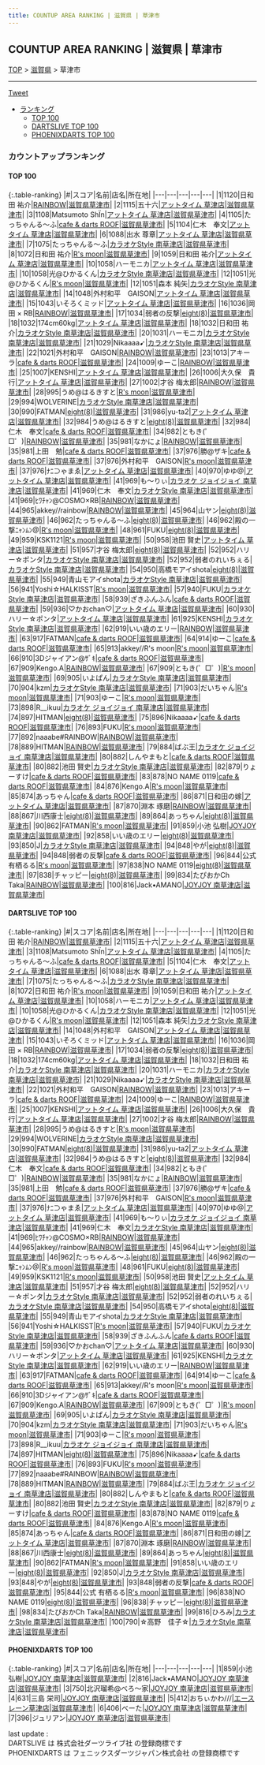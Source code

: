 ```yaml
---
title: COUNTUP AREA RANKING | 滋賀県 | 草津市
---
```

## COUNTUP AREA RANKING | 滋賀県 | 草津市

[TOP](/darts/rank/) > [滋賀県](/darts/rank/滋賀県/) > 草津市

___

<a href="https://twitter.com/share?ref_src=twsrc%5Etfw" data-text="COUNTUP AREA RANKING | 滋賀県草津市" class="twitter-share-button" data-hashtags="DARTSLIVE,PHOENIXDARTS,darts,ダーツ" data-show-count="false">Tweet</a>

* [ランキング](#カウントアップランキング)
    * [TOP 100](#top-100)
    * [DARTSLIVE TOP 100](#dartslive-top-100)
    * [PHOENIXDARTS TOP 100](#phoenixdarts-top-100)

### カウントアップランキング

#### TOP 100



{:.table-ranking}
|#|スコア|名前|店名|所在地|
|---|---|---|---|---|
|1|1120|<span class="rank-name-dl">日和田 祐介</span>|<a href="https://search.dartslive.com/jp/shop/7aa5e7380dc8f79c28032249b44395af">RAINBOW</a>|<a href="/darts/rank/滋賀県/草津市">滋賀県草津市</a>|
|2|1115|<span class="rank-name-dl">五十六</span>|<a href="https://search.dartslive.com/jp/shop/df31332d4e514c860d9b047a20a7ba1e">アットタイム 草津店</a>|<a href="/darts/rank/滋賀県/草津市">滋賀県草津市</a>|
|3|1108|<span class="rank-name-dl">Matsumoto ShÏn</span>|<a href="https://search.dartslive.com/jp/shop/df31332d4e514c860d9b047a20a7ba1e">アットタイム 草津店</a>|<a href="/darts/rank/滋賀県/草津市">滋賀県草津市</a>|
|4|1105|<span class="rank-name-dl">たっちゃんる〜ふ</span>|<a href="https://search.dartslive.com/jp/shop/4e2a28ac1d251fda28032249b44395af">cafe & darts ROOF</a>|<a href="/darts/rank/滋賀県/草津市">滋賀県草津市</a>|
|5|1104|<span class="rank-name-dl">仁木　奉文</span>|<a href="https://search.dartslive.com/jp/shop/df31332d4e514c860d9b047a20a7ba1e">アットタイム 草津店</a>|<a href="/darts/rank/滋賀県/草津市">滋賀県草津市</a>|
|6|1088|<span class="rank-name-dl">出水 尊章</span>|<a href="https://search.dartslive.com/jp/shop/df31332d4e514c860d9b047a20a7ba1e">アットタイム 草津店</a>|<a href="/darts/rank/滋賀県/草津市">滋賀県草津市</a>|
|7|1075|<span class="rank-name-dl">たっちゃんる〜ふ</span>|<a href="https://search.dartslive.com/jp/shop/624dcbc8fd71e71f0d9b047a20a7ba1e">カラオケStyle 南草津店</a>|<a href="/darts/rank/滋賀県/草津市">滋賀県草津市</a>|
|8|1072|<span class="rank-name-dl">日和田 祐介</span>|<a href="https://search.dartslive.com/jp/shop/9f635fe3b3b4015afec1ae84bb28bd87">R's moon</a>|<a href="/darts/rank/滋賀県/草津市">滋賀県草津市</a>|
|9|1059|<span class="rank-name-dl">日和田 祐介</span>|<a href="https://search.dartslive.com/jp/shop/df31332d4e514c860d9b047a20a7ba1e">アットタイム 草津店</a>|<a href="/darts/rank/滋賀県/草津市">滋賀県草津市</a>|
|10|1058|<span class="rank-name-dl">ハーモニカ</span>|<a href="https://search.dartslive.com/jp/shop/df31332d4e514c860d9b047a20a7ba1e">アットタイム 草津店</a>|<a href="/darts/rank/滋賀県/草津市">滋賀県草津市</a>|
|10|1058|<span class="rank-name-dl">光@ひかるくん</span>|<a href="https://search.dartslive.com/jp/shop/624dcbc8fd71e71f0d9b047a20a7ba1e">カラオケStyle 南草津店</a>|<a href="/darts/rank/滋賀県/草津市">滋賀県草津市</a>|
|12|1051|<span class="rank-name-dl">光@ひかるくん</span>|<a href="https://search.dartslive.com/jp/shop/9f635fe3b3b4015afec1ae84bb28bd87">R's moon</a>|<a href="/darts/rank/滋賀県/草津市">滋賀県草津市</a>|
|12|1051|<span class="rank-name-dl">森本 純矢</span>|<a href="https://search.dartslive.com/jp/shop/624dcbc8fd71e71f0d9b047a20a7ba1e">カラオケStyle 南草津店</a>|<a href="/darts/rank/滋賀県/草津市">滋賀県草津市</a>|
|14|1048|<span class="rank-name-dl">外村和平　GAISON</span>|<a href="https://search.dartslive.com/jp/shop/df31332d4e514c860d9b047a20a7ba1e">アットタイム 草津店</a>|<a href="/darts/rank/滋賀県/草津市">滋賀県草津市</a>|
|15|1043|<span class="rank-name-dl">いそろくミッド</span>|<a href="https://search.dartslive.com/jp/shop/df31332d4e514c860d9b047a20a7ba1e">アットタイム 草津店</a>|<a href="/darts/rank/滋賀県/草津市">滋賀県草津市</a>|
|16|1036|<span class="rank-name-dl">岡田 × RB</span>|<a href="https://search.dartslive.com/jp/shop/7aa5e7380dc8f79c28032249b44395af">RAINBOW</a>|<a href="/darts/rank/滋賀県/草津市">滋賀県草津市</a>|
|17|1034|<span class="rank-name-dl">弱者の反撃</span>|<a href="https://search.dartslive.com/jp/shop/162dff5e33891693f454cb89828a1cfe">eight(8)</a>|<a href="/darts/rank/滋賀県/草津市">滋賀県草津市</a>|
|18|1032|<span class="rank-name-dl">174cm60kg</span>|<a href="https://search.dartslive.com/jp/shop/df31332d4e514c860d9b047a20a7ba1e">アットタイム 草津店</a>|<a href="/darts/rank/滋賀県/草津市">滋賀県草津市</a>|
|18|1032|<span class="rank-name-dl">日和田 祐介</span>|<a href="https://search.dartslive.com/jp/shop/624dcbc8fd71e71f0d9b047a20a7ba1e">カラオケStyle 南草津店</a>|<a href="/darts/rank/滋賀県/草津市">滋賀県草津市</a>|
|20|1031|<span class="rank-name-dl">ハーモニカ</span>|<a href="https://search.dartslive.com/jp/shop/624dcbc8fd71e71f0d9b047a20a7ba1e">カラオケStyle 南草津店</a>|<a href="/darts/rank/滋賀県/草津市">滋賀県草津市</a>|
|21|1029|<span class="rank-name-dl">Nikaaaa➹</span>|<a href="https://search.dartslive.com/jp/shop/624dcbc8fd71e71f0d9b047a20a7ba1e">カラオケStyle 南草津店</a>|<a href="/darts/rank/滋賀県/草津市">滋賀県草津市</a>|
|22|1021|<span class="rank-name-dl">外村和平　GAISON</span>|<a href="https://search.dartslive.com/jp/shop/7aa5e7380dc8f79c28032249b44395af">RAINBOW</a>|<a href="/darts/rank/滋賀県/草津市">滋賀県草津市</a>|
|23|1013|<span class="rank-name-dl">アキーラ</span>|<a href="https://search.dartslive.com/jp/shop/4e2a28ac1d251fda28032249b44395af">cafe & darts ROOF</a>|<a href="/darts/rank/滋賀県/草津市">滋賀県草津市</a>|
|24|1009|<span class="rank-name-dl">ゆーこ</span>|<a href="https://search.dartslive.com/jp/shop/7aa5e7380dc8f79c28032249b44395af">RAINBOW</a>|<a href="/darts/rank/滋賀県/草津市">滋賀県草津市</a>|
|25|1007|<span class="rank-name-dl">KENSHI</span>|<a href="https://search.dartslive.com/jp/shop/df31332d4e514c860d9b047a20a7ba1e">アットタイム 草津店</a>|<a href="/darts/rank/滋賀県/草津市">滋賀県草津市</a>|
|26|1006|<span class="rank-name-dl">大久保　貴行</span>|<a href="https://search.dartslive.com/jp/shop/df31332d4e514c860d9b047a20a7ba1e">アットタイム 草津店</a>|<a href="/darts/rank/滋賀県/草津市">滋賀県草津市</a>|
|27|1002|<span class="rank-name-dl">才谷 梅太郎</span>|<a href="https://search.dartslive.com/jp/shop/7aa5e7380dc8f79c28032249b44395af">RAINBOW</a>|<a href="/darts/rank/滋賀県/草津市">滋賀県草津市</a>|
|28|995|<span class="rank-name-dl">うめ@はるきすと</span>|<a href="https://search.dartslive.com/jp/shop/9f635fe3b3b4015afec1ae84bb28bd87">R's moon</a>|<a href="/darts/rank/滋賀県/草津市">滋賀県草津市</a>|
|29|994|<span class="rank-name-dl">WOLVERINE</span>|<a href="https://search.dartslive.com/jp/shop/624dcbc8fd71e71f0d9b047a20a7ba1e">カラオケStyle 南草津店</a>|<a href="/darts/rank/滋賀県/草津市">滋賀県草津市</a>|
|30|990|<span class="rank-name-dl">FATMAN</span>|<a href="https://search.dartslive.com/jp/shop/162dff5e33891693f454cb89828a1cfe">eight(8)</a>|<a href="/darts/rank/滋賀県/草津市">滋賀県草津市</a>|
|31|986|<span class="rank-name-dl">yu-ta2</span>|<a href="https://search.dartslive.com/jp/shop/df31332d4e514c860d9b047a20a7ba1e">アットタイム 草津店</a>|<a href="/darts/rank/滋賀県/草津市">滋賀県草津市</a>|
|32|984|<span class="rank-name-dl">うめ@はるきすと</span>|<a href="https://search.dartslive.com/jp/shop/162dff5e33891693f454cb89828a1cfe">eight(8)</a>|<a href="/darts/rank/滋賀県/草津市">滋賀県草津市</a>|
|32|984|<span class="rank-name-dl">仁木　奉文</span>|<a href="https://search.dartslive.com/jp/shop/4e2a28ac1d251fda28032249b44395af">cafe & darts ROOF</a>|<a href="/darts/rank/滋賀県/草津市">滋賀県草津市</a>|
|34|982|<span class="rank-name-dl">ともき(゜□゜)</span>|<a href="https://search.dartslive.com/jp/shop/7aa5e7380dc8f79c28032249b44395af">RAINBOW</a>|<a href="/darts/rank/滋賀県/草津市">滋賀県草津市</a>|
|35|981|<span class="rank-name-dl">なかにょ</span>|<a href="https://search.dartslive.com/jp/shop/7aa5e7380dc8f79c28032249b44395af">RAINBOW</a>|<a href="/darts/rank/滋賀県/草津市">滋賀県草津市</a>|
|35|981|<span class="rank-name-dl">上田　勉</span>|<a href="https://search.dartslive.com/jp/shop/4e2a28ac1d251fda28032249b44395af">cafe & darts ROOF</a>|<a href="/darts/rank/滋賀県/草津市">滋賀県草津市</a>|
|37|976|<span class="rank-name-dl">勝@ザキ</span>|<a href="https://search.dartslive.com/jp/shop/4e2a28ac1d251fda28032249b44395af">cafe & darts ROOF</a>|<a href="/darts/rank/滋賀県/草津市">滋賀県草津市</a>|
|37|976|<span class="rank-name-dl">外村和平　GAISON</span>|<a href="https://search.dartslive.com/jp/shop/9f635fe3b3b4015afec1ae84bb28bd87">R's moon</a>|<a href="/darts/rank/滋賀県/草津市">滋賀県草津市</a>|
|37|976|<span class="rank-name-dl">ﾅﾆ⊃ゃまゑ</span>|<a href="https://search.dartslive.com/jp/shop/df31332d4e514c860d9b047a20a7ba1e">アットタイム 草津店</a>|<a href="/darts/rank/滋賀県/草津市">滋賀県草津市</a>|
|40|970|<span class="rank-name-dl">ゆゆ@</span>|<a href="https://search.dartslive.com/jp/shop/df31332d4e514c860d9b047a20a7ba1e">アットタイム 草津店</a>|<a href="/darts/rank/滋賀県/草津市">滋賀県草津市</a>|
|41|969|<span class="rank-name-dl">も〜りぃ</span>|<a href="https://search.dartslive.com/jp/shop/1e0f648f3f82724fb21333aee1bd51e4">カラオケ ジョイジョイ 南草津店</a>|<a href="/darts/rank/滋賀県/草津市">滋賀県草津市</a>|
|41|969|<span class="rank-name-dl">仁木　奉文</span>|<a href="https://search.dartslive.com/jp/shop/624dcbc8fd71e71f0d9b047a20a7ba1e">カラオケStyle 南草津店</a>|<a href="/darts/rank/滋賀県/草津市">滋賀県草津市</a>|
|41|969|<span class="rank-name-dl">ﾋﾜﾁｬﾝ@COSMO×RB</span>|<a href="https://search.dartslive.com/jp/shop/7aa5e7380dc8f79c28032249b44395af">RAINBOW</a>|<a href="/darts/rank/滋賀県/草津市">滋賀県草津市</a>|
|44|965|<span class="rank-name-dl">akkey//rainbow</span>|<a href="https://search.dartslive.com/jp/shop/7aa5e7380dc8f79c28032249b44395af">RAINBOW</a>|<a href="/darts/rank/滋賀県/草津市">滋賀県草津市</a>|
|45|964|<span class="rank-name-dl">山ヤン</span>|<a href="https://search.dartslive.com/jp/shop/162dff5e33891693f454cb89828a1cfe">eight(8)</a>|<a href="/darts/rank/滋賀県/草津市">滋賀県草津市</a>|
|46|962|<span class="rank-name-dl">たっちゃんる〜ふ</span>|<a href="https://search.dartslive.com/jp/shop/162dff5e33891693f454cb89828a1cfe">eight(8)</a>|<a href="/darts/rank/滋賀県/草津市">滋賀県草津市</a>|
|46|962|<span class="rank-name-dl">殿の一撃ﾆｬﾝﾑﾝ@</span>|<a href="https://search.dartslive.com/jp/shop/9f635fe3b3b4015afec1ae84bb28bd87">R's moon</a>|<a href="/darts/rank/滋賀県/草津市">滋賀県草津市</a>|
|48|961|<span class="rank-name-dl">FUKU</span>|<a href="https://search.dartslive.com/jp/shop/162dff5e33891693f454cb89828a1cfe">eight(8)</a>|<a href="/darts/rank/滋賀県/草津市">滋賀県草津市</a>|
|49|959|<span class="rank-name-dl">KSK1121</span>|<a href="https://search.dartslive.com/jp/shop/9f635fe3b3b4015afec1ae84bb28bd87">R's moon</a>|<a href="/darts/rank/滋賀県/草津市">滋賀県草津市</a>|
|50|958|<span class="rank-name-dl">池田 賢史</span>|<a href="https://search.dartslive.com/jp/shop/df31332d4e514c860d9b047a20a7ba1e">アットタイム 草津店</a>|<a href="/darts/rank/滋賀県/草津市">滋賀県草津市</a>|
|51|957|<span class="rank-name-dl">才谷 梅太郎</span>|<a href="https://search.dartslive.com/jp/shop/162dff5e33891693f454cb89828a1cfe">eight(8)</a>|<a href="/darts/rank/滋賀県/草津市">滋賀県草津市</a>|
|52|952|<span class="rank-name-dl">ハリー☆ポンタ</span>|<a href="https://search.dartslive.com/jp/shop/624dcbc8fd71e71f0d9b047a20a7ba1e">カラオケStyle 南草津店</a>|<a href="/darts/rank/滋賀県/草津市">滋賀県草津市</a>|
|52|952|<span class="rank-name-dl">弱者のれいちぇる</span>|<a href="https://search.dartslive.com/jp/shop/624dcbc8fd71e71f0d9b047a20a7ba1e">カラオケStyle 南草津店</a>|<a href="/darts/rank/滋賀県/草津市">滋賀県草津市</a>|
|54|950|<span class="rank-name-dl">高橋モアイshota</span>|<a href="https://search.dartslive.com/jp/shop/162dff5e33891693f454cb89828a1cfe">eight(8)</a>|<a href="/darts/rank/滋賀県/草津市">滋賀県草津市</a>|
|55|949|<span class="rank-name-dl">青山モアイshota</span>|<a href="https://search.dartslive.com/jp/shop/624dcbc8fd71e71f0d9b047a20a7ba1e">カラオケStyle 南草津店</a>|<a href="/darts/rank/滋賀県/草津市">滋賀県草津市</a>|
|56|941|<span class="rank-name-dl">Yoshi☆HALKISST</span>|<a href="https://search.dartslive.com/jp/shop/9f635fe3b3b4015afec1ae84bb28bd87">R's moon</a>|<a href="/darts/rank/滋賀県/草津市">滋賀県草津市</a>|
|57|940|<span class="rank-name-dl">FUKU</span>|<a href="https://search.dartslive.com/jp/shop/624dcbc8fd71e71f0d9b047a20a7ba1e">カラオケStyle 南草津店</a>|<a href="/darts/rank/滋賀県/草津市">滋賀県草津市</a>|
|58|939|<span class="rank-name-dl">ざきふんふん</span>|<a href="https://search.dartslive.com/jp/shop/4e2a28ac1d251fda28032249b44395af">cafe & darts ROOF</a>|<a href="/darts/rank/滋賀県/草津市">滋賀県草津市</a>|
|59|936|<span class="rank-name-dl">♡かおchan♡</span>|<a href="https://search.dartslive.com/jp/shop/df31332d4e514c860d9b047a20a7ba1e">アットタイム 草津店</a>|<a href="/darts/rank/滋賀県/草津市">滋賀県草津市</a>|
|60|930|<span class="rank-name-dl">ハリー☆ポンタ</span>|<a href="https://search.dartslive.com/jp/shop/df31332d4e514c860d9b047a20a7ba1e">アットタイム 草津店</a>|<a href="/darts/rank/滋賀県/草津市">滋賀県草津市</a>|
|61|925|<span class="rank-name-dl">KENSHI</span>|<a href="https://search.dartslive.com/jp/shop/624dcbc8fd71e71f0d9b047a20a7ba1e">カラオケStyle 南草津店</a>|<a href="/darts/rank/滋賀県/草津市">滋賀県草津市</a>|
|62|919|<span class="rank-name-dl">いい歳のエリー</span>|<a href="https://search.dartslive.com/jp/shop/7aa5e7380dc8f79c28032249b44395af">RAINBOW</a>|<a href="/darts/rank/滋賀県/草津市">滋賀県草津市</a>|
|63|917|<span class="rank-name-dl">FATMAN</span>|<a href="https://search.dartslive.com/jp/shop/4e2a28ac1d251fda28032249b44395af">cafe & darts ROOF</a>|<a href="/darts/rank/滋賀県/草津市">滋賀県草津市</a>|
|64|914|<span class="rank-name-dl">ゆーこ</span>|<a href="https://search.dartslive.com/jp/shop/4e2a28ac1d251fda28032249b44395af">cafe & darts ROOF</a>|<a href="/darts/rank/滋賀県/草津市">滋賀県草津市</a>|
|65|913|<span class="rank-name-dl">akkey//R&#x27;s moon</span>|<a href="https://search.dartslive.com/jp/shop/9f635fe3b3b4015afec1ae84bb28bd87">R's moon</a>|<a href="/darts/rank/滋賀県/草津市">滋賀県草津市</a>|
|66|910|<span class="rank-name-dl">3Dジャイアン@ｻﾞｷ</span>|<a href="https://search.dartslive.com/jp/shop/4e2a28ac1d251fda28032249b44395af">cafe & darts ROOF</a>|<a href="/darts/rank/滋賀県/草津市">滋賀県草津市</a>|
|67|909|<span class="rank-name-dl">Kengo.A</span>|<a href="https://search.dartslive.com/jp/shop/7aa5e7380dc8f79c28032249b44395af">RAINBOW</a>|<a href="/darts/rank/滋賀県/草津市">滋賀県草津市</a>|
|67|909|<span class="rank-name-dl">ともき(゜□゜)</span>|<a href="https://search.dartslive.com/jp/shop/9f635fe3b3b4015afec1ae84bb28bd87">R's moon</a>|<a href="/darts/rank/滋賀県/草津市">滋賀県草津市</a>|
|69|905|<span class="rank-name-dl">いよぱん</span>|<a href="https://search.dartslive.com/jp/shop/624dcbc8fd71e71f0d9b047a20a7ba1e">カラオケStyle 南草津店</a>|<a href="/darts/rank/滋賀県/草津市">滋賀県草津市</a>|
|70|904|<span class="rank-name-dl">kzm</span>|<a href="https://search.dartslive.com/jp/shop/624dcbc8fd71e71f0d9b047a20a7ba1e">カラオケStyle 南草津店</a>|<a href="/darts/rank/滋賀県/草津市">滋賀県草津市</a>|
|71|903|<span class="rank-name-dl">だいちゃん</span>|<a href="https://search.dartslive.com/jp/shop/9f635fe3b3b4015afec1ae84bb28bd87">R's moon</a>|<a href="/darts/rank/滋賀県/草津市">滋賀県草津市</a>|
|71|903|<span class="rank-name-dl">ゆーこ</span>|<a href="https://search.dartslive.com/jp/shop/9f635fe3b3b4015afec1ae84bb28bd87">R's moon</a>|<a href="/darts/rank/滋賀県/草津市">滋賀県草津市</a>|
|73|898|<span class="rank-name-dl">R__ikuu</span>|<a href="https://search.dartslive.com/jp/shop/1e0f648f3f82724fb21333aee1bd51e4">カラオケ ジョイジョイ 南草津店</a>|<a href="/darts/rank/滋賀県/草津市">滋賀県草津市</a>|
|74|897|<span class="rank-name-dl">HITMAN</span>|<a href="https://search.dartslive.com/jp/shop/162dff5e33891693f454cb89828a1cfe">eight(8)</a>|<a href="/darts/rank/滋賀県/草津市">滋賀県草津市</a>|
|75|896|<span class="rank-name-dl">Nikaaaa➹</span>|<a href="https://search.dartslive.com/jp/shop/4e2a28ac1d251fda28032249b44395af">cafe & darts ROOF</a>|<a href="/darts/rank/滋賀県/草津市">滋賀県草津市</a>|
|76|893|<span class="rank-name-dl">FUKU</span>|<a href="https://search.dartslive.com/jp/shop/9f635fe3b3b4015afec1ae84bb28bd87">R's moon</a>|<a href="/darts/rank/滋賀県/草津市">滋賀県草津市</a>|
|77|892|<span class="rank-name-dl">naaabe#RAINBOW</span>|<a href="https://search.dartslive.com/jp/shop/7aa5e7380dc8f79c28032249b44395af">RAINBOW</a>|<a href="/darts/rank/滋賀県/草津市">滋賀県草津市</a>|
|78|889|<span class="rank-name-dl">HITMAN</span>|<a href="https://search.dartslive.com/jp/shop/7aa5e7380dc8f79c28032249b44395af">RAINBOW</a>|<a href="/darts/rank/滋賀県/草津市">滋賀県草津市</a>|
|79|884|<span class="rank-name-dl">ばぶ王</span>|<a href="https://search.dartslive.com/jp/shop/1e0f648f3f82724fb21333aee1bd51e4">カラオケ ジョイジョイ 南草津店</a>|<a href="/darts/rank/滋賀県/草津市">滋賀県草津市</a>|
|80|882|<span class="rank-name-dl">しんやまもと</span>|<a href="https://search.dartslive.com/jp/shop/4e2a28ac1d251fda28032249b44395af">cafe & darts ROOF</a>|<a href="/darts/rank/滋賀県/草津市">滋賀県草津市</a>|
|80|882|<span class="rank-name-dl">池田 賢史</span>|<a href="https://search.dartslive.com/jp/shop/624dcbc8fd71e71f0d9b047a20a7ba1e">カラオケStyle 南草津店</a>|<a href="/darts/rank/滋賀県/草津市">滋賀県草津市</a>|
|82|879|<span class="rank-name-dl">りょーすけ</span>|<a href="https://search.dartslive.com/jp/shop/4e2a28ac1d251fda28032249b44395af">cafe & darts ROOF</a>|<a href="/darts/rank/滋賀県/草津市">滋賀県草津市</a>|
|83|878|<span class="rank-name-dl">NO NAME 0119</span>|<a href="https://search.dartslive.com/jp/shop/4e2a28ac1d251fda28032249b44395af">cafe & darts ROOF</a>|<a href="/darts/rank/滋賀県/草津市">滋賀県草津市</a>|
|84|876|<span class="rank-name-dl">Kengo.A</span>|<a href="https://search.dartslive.com/jp/shop/9f635fe3b3b4015afec1ae84bb28bd87">R's moon</a>|<a href="/darts/rank/滋賀県/草津市">滋賀県草津市</a>|
|85|874|<span class="rank-name-dl">あっちゃん</span>|<a href="https://search.dartslive.com/jp/shop/4e2a28ac1d251fda28032249b44395af">cafe & darts ROOF</a>|<a href="/darts/rank/滋賀県/草津市">滋賀県草津市</a>|
|86|871|<span class="rank-name-dl">日和田の嫁</span>|<a href="https://search.dartslive.com/jp/shop/df31332d4e514c860d9b047a20a7ba1e">アットタイム 草津店</a>|<a href="/darts/rank/滋賀県/草津市">滋賀県草津市</a>|
|87|870|<span class="rank-name-dl">淵本 琢磨</span>|<a href="https://search.dartslive.com/jp/shop/7aa5e7380dc8f79c28032249b44395af">RAINBOW</a>|<a href="/darts/rank/滋賀県/草津市">滋賀県草津市</a>|
|88|867|<span class="rank-name-dl">川西康士</span>|<a href="https://search.dartslive.com/jp/shop/162dff5e33891693f454cb89828a1cfe">eight(8)</a>|<a href="/darts/rank/滋賀県/草津市">滋賀県草津市</a>|
|89|864|<span class="rank-name-dl">あっちゃん</span>|<a href="https://search.dartslive.com/jp/shop/162dff5e33891693f454cb89828a1cfe">eight(8)</a>|<a href="/darts/rank/滋賀県/草津市">滋賀県草津市</a>|
|90|862|<span class="rank-name-dl">FATMAN</span>|<a href="https://search.dartslive.com/jp/shop/9f635fe3b3b4015afec1ae84bb28bd87">R's moon</a>|<a href="/darts/rank/滋賀県/草津市">滋賀県草津市</a>|
|91|859|<span class="rank-name-pd"><span class="pro-icon-pd"></span>小池 弘樹</span>|<a href="https://vs.phoenixdarts.com/jp/shop/shopDetailInfo/s_51536?s_seq=51536">JOYJOY 南草津店</a>|<a href="/darts/rank/滋賀県/草津市">滋賀県草津市</a>|
|92|858|<span class="rank-name-dl">いい歳のエリー</span>|<a href="https://search.dartslive.com/jp/shop/162dff5e33891693f454cb89828a1cfe">eight(8)</a>|<a href="/darts/rank/滋賀県/草津市">滋賀県草津市</a>|
|93|850|<span class="rank-name-dl">J</span>|<a href="https://search.dartslive.com/jp/shop/624dcbc8fd71e71f0d9b047a20a7ba1e">カラオケStyle 南草津店</a>|<a href="/darts/rank/滋賀県/草津市">滋賀県草津市</a>|
|94|848|<span class="rank-name-dl">やが</span>|<a href="https://search.dartslive.com/jp/shop/162dff5e33891693f454cb89828a1cfe">eight(8)</a>|<a href="/darts/rank/滋賀県/草津市">滋賀県草津市</a>|
|94|848|<span class="rank-name-dl">弱者の反撃</span>|<a href="https://search.dartslive.com/jp/shop/4e2a28ac1d251fda28032249b44395af">cafe & darts ROOF</a>|<a href="/darts/rank/滋賀県/草津市">滋賀県草津市</a>|
|96|844|<span class="rank-name-dl">公式 有栖るる</span>|<a href="https://search.dartslive.com/jp/shop/9f635fe3b3b4015afec1ae84bb28bd87">R's moon</a>|<a href="/darts/rank/滋賀県/草津市">滋賀県草津市</a>|
|97|838|<span class="rank-name-dl">NO NAME 0119</span>|<a href="https://search.dartslive.com/jp/shop/162dff5e33891693f454cb89828a1cfe">eight(8)</a>|<a href="/darts/rank/滋賀県/草津市">滋賀県草津市</a>|
|97|838|<span class="rank-name-dl">チャッピー</span>|<a href="https://search.dartslive.com/jp/shop/162dff5e33891693f454cb89828a1cfe">eight(8)</a>|<a href="/darts/rank/滋賀県/草津市">滋賀県草津市</a>|
|99|834|<span class="rank-name-dl">たぴおかCh Taka</span>|<a href="https://search.dartslive.com/jp/shop/7aa5e7380dc8f79c28032249b44395af">RAINBOW</a>|<a href="/darts/rank/滋賀県/草津市">滋賀県草津市</a>|
|100|816|<span class="rank-name-pd">Jack•AMANO</span>|<a href="https://vs.phoenixdarts.com/jp/shop/shopDetailInfo/s_51536?s_seq=51536">JOYJOY 南草津店</a>|<a href="/darts/rank/滋賀県/草津市">滋賀県草津市</a>|


#### DARTSLIVE TOP 100



{:.table-ranking}
|#|スコア|名前|店名|所在地|
|---|---|---|---|---|
|1|1120|<span class="rank-name-dl">日和田 祐介</span>|<a href="https://search.dartslive.com/jp/shop/7aa5e7380dc8f79c28032249b44395af">RAINBOW</a>|<a href="/darts/rank/滋賀県/草津市">滋賀県草津市</a>|
|2|1115|<span class="rank-name-dl">五十六</span>|<a href="https://search.dartslive.com/jp/shop/df31332d4e514c860d9b047a20a7ba1e">アットタイム 草津店</a>|<a href="/darts/rank/滋賀県/草津市">滋賀県草津市</a>|
|3|1108|<span class="rank-name-dl">Matsumoto ShÏn</span>|<a href="https://search.dartslive.com/jp/shop/df31332d4e514c860d9b047a20a7ba1e">アットタイム 草津店</a>|<a href="/darts/rank/滋賀県/草津市">滋賀県草津市</a>|
|4|1105|<span class="rank-name-dl">たっちゃんる〜ふ</span>|<a href="https://search.dartslive.com/jp/shop/4e2a28ac1d251fda28032249b44395af">cafe & darts ROOF</a>|<a href="/darts/rank/滋賀県/草津市">滋賀県草津市</a>|
|5|1104|<span class="rank-name-dl">仁木　奉文</span>|<a href="https://search.dartslive.com/jp/shop/df31332d4e514c860d9b047a20a7ba1e">アットタイム 草津店</a>|<a href="/darts/rank/滋賀県/草津市">滋賀県草津市</a>|
|6|1088|<span class="rank-name-dl">出水 尊章</span>|<a href="https://search.dartslive.com/jp/shop/df31332d4e514c860d9b047a20a7ba1e">アットタイム 草津店</a>|<a href="/darts/rank/滋賀県/草津市">滋賀県草津市</a>|
|7|1075|<span class="rank-name-dl">たっちゃんる〜ふ</span>|<a href="https://search.dartslive.com/jp/shop/624dcbc8fd71e71f0d9b047a20a7ba1e">カラオケStyle 南草津店</a>|<a href="/darts/rank/滋賀県/草津市">滋賀県草津市</a>|
|8|1072|<span class="rank-name-dl">日和田 祐介</span>|<a href="https://search.dartslive.com/jp/shop/9f635fe3b3b4015afec1ae84bb28bd87">R's moon</a>|<a href="/darts/rank/滋賀県/草津市">滋賀県草津市</a>|
|9|1059|<span class="rank-name-dl">日和田 祐介</span>|<a href="https://search.dartslive.com/jp/shop/df31332d4e514c860d9b047a20a7ba1e">アットタイム 草津店</a>|<a href="/darts/rank/滋賀県/草津市">滋賀県草津市</a>|
|10|1058|<span class="rank-name-dl">ハーモニカ</span>|<a href="https://search.dartslive.com/jp/shop/df31332d4e514c860d9b047a20a7ba1e">アットタイム 草津店</a>|<a href="/darts/rank/滋賀県/草津市">滋賀県草津市</a>|
|10|1058|<span class="rank-name-dl">光@ひかるくん</span>|<a href="https://search.dartslive.com/jp/shop/624dcbc8fd71e71f0d9b047a20a7ba1e">カラオケStyle 南草津店</a>|<a href="/darts/rank/滋賀県/草津市">滋賀県草津市</a>|
|12|1051|<span class="rank-name-dl">光@ひかるくん</span>|<a href="https://search.dartslive.com/jp/shop/9f635fe3b3b4015afec1ae84bb28bd87">R's moon</a>|<a href="/darts/rank/滋賀県/草津市">滋賀県草津市</a>|
|12|1051|<span class="rank-name-dl">森本 純矢</span>|<a href="https://search.dartslive.com/jp/shop/624dcbc8fd71e71f0d9b047a20a7ba1e">カラオケStyle 南草津店</a>|<a href="/darts/rank/滋賀県/草津市">滋賀県草津市</a>|
|14|1048|<span class="rank-name-dl">外村和平　GAISON</span>|<a href="https://search.dartslive.com/jp/shop/df31332d4e514c860d9b047a20a7ba1e">アットタイム 草津店</a>|<a href="/darts/rank/滋賀県/草津市">滋賀県草津市</a>|
|15|1043|<span class="rank-name-dl">いそろくミッド</span>|<a href="https://search.dartslive.com/jp/shop/df31332d4e514c860d9b047a20a7ba1e">アットタイム 草津店</a>|<a href="/darts/rank/滋賀県/草津市">滋賀県草津市</a>|
|16|1036|<span class="rank-name-dl">岡田 × RB</span>|<a href="https://search.dartslive.com/jp/shop/7aa5e7380dc8f79c28032249b44395af">RAINBOW</a>|<a href="/darts/rank/滋賀県/草津市">滋賀県草津市</a>|
|17|1034|<span class="rank-name-dl">弱者の反撃</span>|<a href="https://search.dartslive.com/jp/shop/162dff5e33891693f454cb89828a1cfe">eight(8)</a>|<a href="/darts/rank/滋賀県/草津市">滋賀県草津市</a>|
|18|1032|<span class="rank-name-dl">174cm60kg</span>|<a href="https://search.dartslive.com/jp/shop/df31332d4e514c860d9b047a20a7ba1e">アットタイム 草津店</a>|<a href="/darts/rank/滋賀県/草津市">滋賀県草津市</a>|
|18|1032|<span class="rank-name-dl">日和田 祐介</span>|<a href="https://search.dartslive.com/jp/shop/624dcbc8fd71e71f0d9b047a20a7ba1e">カラオケStyle 南草津店</a>|<a href="/darts/rank/滋賀県/草津市">滋賀県草津市</a>|
|20|1031|<span class="rank-name-dl">ハーモニカ</span>|<a href="https://search.dartslive.com/jp/shop/624dcbc8fd71e71f0d9b047a20a7ba1e">カラオケStyle 南草津店</a>|<a href="/darts/rank/滋賀県/草津市">滋賀県草津市</a>|
|21|1029|<span class="rank-name-dl">Nikaaaa➹</span>|<a href="https://search.dartslive.com/jp/shop/624dcbc8fd71e71f0d9b047a20a7ba1e">カラオケStyle 南草津店</a>|<a href="/darts/rank/滋賀県/草津市">滋賀県草津市</a>|
|22|1021|<span class="rank-name-dl">外村和平　GAISON</span>|<a href="https://search.dartslive.com/jp/shop/7aa5e7380dc8f79c28032249b44395af">RAINBOW</a>|<a href="/darts/rank/滋賀県/草津市">滋賀県草津市</a>|
|23|1013|<span class="rank-name-dl">アキーラ</span>|<a href="https://search.dartslive.com/jp/shop/4e2a28ac1d251fda28032249b44395af">cafe & darts ROOF</a>|<a href="/darts/rank/滋賀県/草津市">滋賀県草津市</a>|
|24|1009|<span class="rank-name-dl">ゆーこ</span>|<a href="https://search.dartslive.com/jp/shop/7aa5e7380dc8f79c28032249b44395af">RAINBOW</a>|<a href="/darts/rank/滋賀県/草津市">滋賀県草津市</a>|
|25|1007|<span class="rank-name-dl">KENSHI</span>|<a href="https://search.dartslive.com/jp/shop/df31332d4e514c860d9b047a20a7ba1e">アットタイム 草津店</a>|<a href="/darts/rank/滋賀県/草津市">滋賀県草津市</a>|
|26|1006|<span class="rank-name-dl">大久保　貴行</span>|<a href="https://search.dartslive.com/jp/shop/df31332d4e514c860d9b047a20a7ba1e">アットタイム 草津店</a>|<a href="/darts/rank/滋賀県/草津市">滋賀県草津市</a>|
|27|1002|<span class="rank-name-dl">才谷 梅太郎</span>|<a href="https://search.dartslive.com/jp/shop/7aa5e7380dc8f79c28032249b44395af">RAINBOW</a>|<a href="/darts/rank/滋賀県/草津市">滋賀県草津市</a>|
|28|995|<span class="rank-name-dl">うめ@はるきすと</span>|<a href="https://search.dartslive.com/jp/shop/9f635fe3b3b4015afec1ae84bb28bd87">R's moon</a>|<a href="/darts/rank/滋賀県/草津市">滋賀県草津市</a>|
|29|994|<span class="rank-name-dl">WOLVERINE</span>|<a href="https://search.dartslive.com/jp/shop/624dcbc8fd71e71f0d9b047a20a7ba1e">カラオケStyle 南草津店</a>|<a href="/darts/rank/滋賀県/草津市">滋賀県草津市</a>|
|30|990|<span class="rank-name-dl">FATMAN</span>|<a href="https://search.dartslive.com/jp/shop/162dff5e33891693f454cb89828a1cfe">eight(8)</a>|<a href="/darts/rank/滋賀県/草津市">滋賀県草津市</a>|
|31|986|<span class="rank-name-dl">yu-ta2</span>|<a href="https://search.dartslive.com/jp/shop/df31332d4e514c860d9b047a20a7ba1e">アットタイム 草津店</a>|<a href="/darts/rank/滋賀県/草津市">滋賀県草津市</a>|
|32|984|<span class="rank-name-dl">うめ@はるきすと</span>|<a href="https://search.dartslive.com/jp/shop/162dff5e33891693f454cb89828a1cfe">eight(8)</a>|<a href="/darts/rank/滋賀県/草津市">滋賀県草津市</a>|
|32|984|<span class="rank-name-dl">仁木　奉文</span>|<a href="https://search.dartslive.com/jp/shop/4e2a28ac1d251fda28032249b44395af">cafe & darts ROOF</a>|<a href="/darts/rank/滋賀県/草津市">滋賀県草津市</a>|
|34|982|<span class="rank-name-dl">ともき(゜□゜)</span>|<a href="https://search.dartslive.com/jp/shop/7aa5e7380dc8f79c28032249b44395af">RAINBOW</a>|<a href="/darts/rank/滋賀県/草津市">滋賀県草津市</a>|
|35|981|<span class="rank-name-dl">なかにょ</span>|<a href="https://search.dartslive.com/jp/shop/7aa5e7380dc8f79c28032249b44395af">RAINBOW</a>|<a href="/darts/rank/滋賀県/草津市">滋賀県草津市</a>|
|35|981|<span class="rank-name-dl">上田　勉</span>|<a href="https://search.dartslive.com/jp/shop/4e2a28ac1d251fda28032249b44395af">cafe & darts ROOF</a>|<a href="/darts/rank/滋賀県/草津市">滋賀県草津市</a>|
|37|976|<span class="rank-name-dl">勝@ザキ</span>|<a href="https://search.dartslive.com/jp/shop/4e2a28ac1d251fda28032249b44395af">cafe & darts ROOF</a>|<a href="/darts/rank/滋賀県/草津市">滋賀県草津市</a>|
|37|976|<span class="rank-name-dl">外村和平　GAISON</span>|<a href="https://search.dartslive.com/jp/shop/9f635fe3b3b4015afec1ae84bb28bd87">R's moon</a>|<a href="/darts/rank/滋賀県/草津市">滋賀県草津市</a>|
|37|976|<span class="rank-name-dl">ﾅﾆ⊃ゃまゑ</span>|<a href="https://search.dartslive.com/jp/shop/df31332d4e514c860d9b047a20a7ba1e">アットタイム 草津店</a>|<a href="/darts/rank/滋賀県/草津市">滋賀県草津市</a>|
|40|970|<span class="rank-name-dl">ゆゆ@</span>|<a href="https://search.dartslive.com/jp/shop/df31332d4e514c860d9b047a20a7ba1e">アットタイム 草津店</a>|<a href="/darts/rank/滋賀県/草津市">滋賀県草津市</a>|
|41|969|<span class="rank-name-dl">も〜りぃ</span>|<a href="https://search.dartslive.com/jp/shop/1e0f648f3f82724fb21333aee1bd51e4">カラオケ ジョイジョイ 南草津店</a>|<a href="/darts/rank/滋賀県/草津市">滋賀県草津市</a>|
|41|969|<span class="rank-name-dl">仁木　奉文</span>|<a href="https://search.dartslive.com/jp/shop/624dcbc8fd71e71f0d9b047a20a7ba1e">カラオケStyle 南草津店</a>|<a href="/darts/rank/滋賀県/草津市">滋賀県草津市</a>|
|41|969|<span class="rank-name-dl">ﾋﾜﾁｬﾝ@COSMO×RB</span>|<a href="https://search.dartslive.com/jp/shop/7aa5e7380dc8f79c28032249b44395af">RAINBOW</a>|<a href="/darts/rank/滋賀県/草津市">滋賀県草津市</a>|
|44|965|<span class="rank-name-dl">akkey//rainbow</span>|<a href="https://search.dartslive.com/jp/shop/7aa5e7380dc8f79c28032249b44395af">RAINBOW</a>|<a href="/darts/rank/滋賀県/草津市">滋賀県草津市</a>|
|45|964|<span class="rank-name-dl">山ヤン</span>|<a href="https://search.dartslive.com/jp/shop/162dff5e33891693f454cb89828a1cfe">eight(8)</a>|<a href="/darts/rank/滋賀県/草津市">滋賀県草津市</a>|
|46|962|<span class="rank-name-dl">たっちゃんる〜ふ</span>|<a href="https://search.dartslive.com/jp/shop/162dff5e33891693f454cb89828a1cfe">eight(8)</a>|<a href="/darts/rank/滋賀県/草津市">滋賀県草津市</a>|
|46|962|<span class="rank-name-dl">殿の一撃ﾆｬﾝﾑﾝ@</span>|<a href="https://search.dartslive.com/jp/shop/9f635fe3b3b4015afec1ae84bb28bd87">R's moon</a>|<a href="/darts/rank/滋賀県/草津市">滋賀県草津市</a>|
|48|961|<span class="rank-name-dl">FUKU</span>|<a href="https://search.dartslive.com/jp/shop/162dff5e33891693f454cb89828a1cfe">eight(8)</a>|<a href="/darts/rank/滋賀県/草津市">滋賀県草津市</a>|
|49|959|<span class="rank-name-dl">KSK1121</span>|<a href="https://search.dartslive.com/jp/shop/9f635fe3b3b4015afec1ae84bb28bd87">R's moon</a>|<a href="/darts/rank/滋賀県/草津市">滋賀県草津市</a>|
|50|958|<span class="rank-name-dl">池田 賢史</span>|<a href="https://search.dartslive.com/jp/shop/df31332d4e514c860d9b047a20a7ba1e">アットタイム 草津店</a>|<a href="/darts/rank/滋賀県/草津市">滋賀県草津市</a>|
|51|957|<span class="rank-name-dl">才谷 梅太郎</span>|<a href="https://search.dartslive.com/jp/shop/162dff5e33891693f454cb89828a1cfe">eight(8)</a>|<a href="/darts/rank/滋賀県/草津市">滋賀県草津市</a>|
|52|952|<span class="rank-name-dl">ハリー☆ポンタ</span>|<a href="https://search.dartslive.com/jp/shop/624dcbc8fd71e71f0d9b047a20a7ba1e">カラオケStyle 南草津店</a>|<a href="/darts/rank/滋賀県/草津市">滋賀県草津市</a>|
|52|952|<span class="rank-name-dl">弱者のれいちぇる</span>|<a href="https://search.dartslive.com/jp/shop/624dcbc8fd71e71f0d9b047a20a7ba1e">カラオケStyle 南草津店</a>|<a href="/darts/rank/滋賀県/草津市">滋賀県草津市</a>|
|54|950|<span class="rank-name-dl">高橋モアイshota</span>|<a href="https://search.dartslive.com/jp/shop/162dff5e33891693f454cb89828a1cfe">eight(8)</a>|<a href="/darts/rank/滋賀県/草津市">滋賀県草津市</a>|
|55|949|<span class="rank-name-dl">青山モアイshota</span>|<a href="https://search.dartslive.com/jp/shop/624dcbc8fd71e71f0d9b047a20a7ba1e">カラオケStyle 南草津店</a>|<a href="/darts/rank/滋賀県/草津市">滋賀県草津市</a>|
|56|941|<span class="rank-name-dl">Yoshi☆HALKISST</span>|<a href="https://search.dartslive.com/jp/shop/9f635fe3b3b4015afec1ae84bb28bd87">R's moon</a>|<a href="/darts/rank/滋賀県/草津市">滋賀県草津市</a>|
|57|940|<span class="rank-name-dl">FUKU</span>|<a href="https://search.dartslive.com/jp/shop/624dcbc8fd71e71f0d9b047a20a7ba1e">カラオケStyle 南草津店</a>|<a href="/darts/rank/滋賀県/草津市">滋賀県草津市</a>|
|58|939|<span class="rank-name-dl">ざきふんふん</span>|<a href="https://search.dartslive.com/jp/shop/4e2a28ac1d251fda28032249b44395af">cafe & darts ROOF</a>|<a href="/darts/rank/滋賀県/草津市">滋賀県草津市</a>|
|59|936|<span class="rank-name-dl">♡かおchan♡</span>|<a href="https://search.dartslive.com/jp/shop/df31332d4e514c860d9b047a20a7ba1e">アットタイム 草津店</a>|<a href="/darts/rank/滋賀県/草津市">滋賀県草津市</a>|
|60|930|<span class="rank-name-dl">ハリー☆ポンタ</span>|<a href="https://search.dartslive.com/jp/shop/df31332d4e514c860d9b047a20a7ba1e">アットタイム 草津店</a>|<a href="/darts/rank/滋賀県/草津市">滋賀県草津市</a>|
|61|925|<span class="rank-name-dl">KENSHI</span>|<a href="https://search.dartslive.com/jp/shop/624dcbc8fd71e71f0d9b047a20a7ba1e">カラオケStyle 南草津店</a>|<a href="/darts/rank/滋賀県/草津市">滋賀県草津市</a>|
|62|919|<span class="rank-name-dl">いい歳のエリー</span>|<a href="https://search.dartslive.com/jp/shop/7aa5e7380dc8f79c28032249b44395af">RAINBOW</a>|<a href="/darts/rank/滋賀県/草津市">滋賀県草津市</a>|
|63|917|<span class="rank-name-dl">FATMAN</span>|<a href="https://search.dartslive.com/jp/shop/4e2a28ac1d251fda28032249b44395af">cafe & darts ROOF</a>|<a href="/darts/rank/滋賀県/草津市">滋賀県草津市</a>|
|64|914|<span class="rank-name-dl">ゆーこ</span>|<a href="https://search.dartslive.com/jp/shop/4e2a28ac1d251fda28032249b44395af">cafe & darts ROOF</a>|<a href="/darts/rank/滋賀県/草津市">滋賀県草津市</a>|
|65|913|<span class="rank-name-dl">akkey//R&#x27;s moon</span>|<a href="https://search.dartslive.com/jp/shop/9f635fe3b3b4015afec1ae84bb28bd87">R's moon</a>|<a href="/darts/rank/滋賀県/草津市">滋賀県草津市</a>|
|66|910|<span class="rank-name-dl">3Dジャイアン@ｻﾞｷ</span>|<a href="https://search.dartslive.com/jp/shop/4e2a28ac1d251fda28032249b44395af">cafe & darts ROOF</a>|<a href="/darts/rank/滋賀県/草津市">滋賀県草津市</a>|
|67|909|<span class="rank-name-dl">Kengo.A</span>|<a href="https://search.dartslive.com/jp/shop/7aa5e7380dc8f79c28032249b44395af">RAINBOW</a>|<a href="/darts/rank/滋賀県/草津市">滋賀県草津市</a>|
|67|909|<span class="rank-name-dl">ともき(゜□゜)</span>|<a href="https://search.dartslive.com/jp/shop/9f635fe3b3b4015afec1ae84bb28bd87">R's moon</a>|<a href="/darts/rank/滋賀県/草津市">滋賀県草津市</a>|
|69|905|<span class="rank-name-dl">いよぱん</span>|<a href="https://search.dartslive.com/jp/shop/624dcbc8fd71e71f0d9b047a20a7ba1e">カラオケStyle 南草津店</a>|<a href="/darts/rank/滋賀県/草津市">滋賀県草津市</a>|
|70|904|<span class="rank-name-dl">kzm</span>|<a href="https://search.dartslive.com/jp/shop/624dcbc8fd71e71f0d9b047a20a7ba1e">カラオケStyle 南草津店</a>|<a href="/darts/rank/滋賀県/草津市">滋賀県草津市</a>|
|71|903|<span class="rank-name-dl">だいちゃん</span>|<a href="https://search.dartslive.com/jp/shop/9f635fe3b3b4015afec1ae84bb28bd87">R's moon</a>|<a href="/darts/rank/滋賀県/草津市">滋賀県草津市</a>|
|71|903|<span class="rank-name-dl">ゆーこ</span>|<a href="https://search.dartslive.com/jp/shop/9f635fe3b3b4015afec1ae84bb28bd87">R's moon</a>|<a href="/darts/rank/滋賀県/草津市">滋賀県草津市</a>|
|73|898|<span class="rank-name-dl">R__ikuu</span>|<a href="https://search.dartslive.com/jp/shop/1e0f648f3f82724fb21333aee1bd51e4">カラオケ ジョイジョイ 南草津店</a>|<a href="/darts/rank/滋賀県/草津市">滋賀県草津市</a>|
|74|897|<span class="rank-name-dl">HITMAN</span>|<a href="https://search.dartslive.com/jp/shop/162dff5e33891693f454cb89828a1cfe">eight(8)</a>|<a href="/darts/rank/滋賀県/草津市">滋賀県草津市</a>|
|75|896|<span class="rank-name-dl">Nikaaaa➹</span>|<a href="https://search.dartslive.com/jp/shop/4e2a28ac1d251fda28032249b44395af">cafe & darts ROOF</a>|<a href="/darts/rank/滋賀県/草津市">滋賀県草津市</a>|
|76|893|<span class="rank-name-dl">FUKU</span>|<a href="https://search.dartslive.com/jp/shop/9f635fe3b3b4015afec1ae84bb28bd87">R's moon</a>|<a href="/darts/rank/滋賀県/草津市">滋賀県草津市</a>|
|77|892|<span class="rank-name-dl">naaabe#RAINBOW</span>|<a href="https://search.dartslive.com/jp/shop/7aa5e7380dc8f79c28032249b44395af">RAINBOW</a>|<a href="/darts/rank/滋賀県/草津市">滋賀県草津市</a>|
|78|889|<span class="rank-name-dl">HITMAN</span>|<a href="https://search.dartslive.com/jp/shop/7aa5e7380dc8f79c28032249b44395af">RAINBOW</a>|<a href="/darts/rank/滋賀県/草津市">滋賀県草津市</a>|
|79|884|<span class="rank-name-dl">ばぶ王</span>|<a href="https://search.dartslive.com/jp/shop/1e0f648f3f82724fb21333aee1bd51e4">カラオケ ジョイジョイ 南草津店</a>|<a href="/darts/rank/滋賀県/草津市">滋賀県草津市</a>|
|80|882|<span class="rank-name-dl">しんやまもと</span>|<a href="https://search.dartslive.com/jp/shop/4e2a28ac1d251fda28032249b44395af">cafe & darts ROOF</a>|<a href="/darts/rank/滋賀県/草津市">滋賀県草津市</a>|
|80|882|<span class="rank-name-dl">池田 賢史</span>|<a href="https://search.dartslive.com/jp/shop/624dcbc8fd71e71f0d9b047a20a7ba1e">カラオケStyle 南草津店</a>|<a href="/darts/rank/滋賀県/草津市">滋賀県草津市</a>|
|82|879|<span class="rank-name-dl">りょーすけ</span>|<a href="https://search.dartslive.com/jp/shop/4e2a28ac1d251fda28032249b44395af">cafe & darts ROOF</a>|<a href="/darts/rank/滋賀県/草津市">滋賀県草津市</a>|
|83|878|<span class="rank-name-dl">NO NAME 0119</span>|<a href="https://search.dartslive.com/jp/shop/4e2a28ac1d251fda28032249b44395af">cafe & darts ROOF</a>|<a href="/darts/rank/滋賀県/草津市">滋賀県草津市</a>|
|84|876|<span class="rank-name-dl">Kengo.A</span>|<a href="https://search.dartslive.com/jp/shop/9f635fe3b3b4015afec1ae84bb28bd87">R's moon</a>|<a href="/darts/rank/滋賀県/草津市">滋賀県草津市</a>|
|85|874|<span class="rank-name-dl">あっちゃん</span>|<a href="https://search.dartslive.com/jp/shop/4e2a28ac1d251fda28032249b44395af">cafe & darts ROOF</a>|<a href="/darts/rank/滋賀県/草津市">滋賀県草津市</a>|
|86|871|<span class="rank-name-dl">日和田の嫁</span>|<a href="https://search.dartslive.com/jp/shop/df31332d4e514c860d9b047a20a7ba1e">アットタイム 草津店</a>|<a href="/darts/rank/滋賀県/草津市">滋賀県草津市</a>|
|87|870|<span class="rank-name-dl">淵本 琢磨</span>|<a href="https://search.dartslive.com/jp/shop/7aa5e7380dc8f79c28032249b44395af">RAINBOW</a>|<a href="/darts/rank/滋賀県/草津市">滋賀県草津市</a>|
|88|867|<span class="rank-name-dl">川西康士</span>|<a href="https://search.dartslive.com/jp/shop/162dff5e33891693f454cb89828a1cfe">eight(8)</a>|<a href="/darts/rank/滋賀県/草津市">滋賀県草津市</a>|
|89|864|<span class="rank-name-dl">あっちゃん</span>|<a href="https://search.dartslive.com/jp/shop/162dff5e33891693f454cb89828a1cfe">eight(8)</a>|<a href="/darts/rank/滋賀県/草津市">滋賀県草津市</a>|
|90|862|<span class="rank-name-dl">FATMAN</span>|<a href="https://search.dartslive.com/jp/shop/9f635fe3b3b4015afec1ae84bb28bd87">R's moon</a>|<a href="/darts/rank/滋賀県/草津市">滋賀県草津市</a>|
|91|858|<span class="rank-name-dl">いい歳のエリー</span>|<a href="https://search.dartslive.com/jp/shop/162dff5e33891693f454cb89828a1cfe">eight(8)</a>|<a href="/darts/rank/滋賀県/草津市">滋賀県草津市</a>|
|92|850|<span class="rank-name-dl">J</span>|<a href="https://search.dartslive.com/jp/shop/624dcbc8fd71e71f0d9b047a20a7ba1e">カラオケStyle 南草津店</a>|<a href="/darts/rank/滋賀県/草津市">滋賀県草津市</a>|
|93|848|<span class="rank-name-dl">やが</span>|<a href="https://search.dartslive.com/jp/shop/162dff5e33891693f454cb89828a1cfe">eight(8)</a>|<a href="/darts/rank/滋賀県/草津市">滋賀県草津市</a>|
|93|848|<span class="rank-name-dl">弱者の反撃</span>|<a href="https://search.dartslive.com/jp/shop/4e2a28ac1d251fda28032249b44395af">cafe & darts ROOF</a>|<a href="/darts/rank/滋賀県/草津市">滋賀県草津市</a>|
|95|844|<span class="rank-name-dl">公式 有栖るる</span>|<a href="https://search.dartslive.com/jp/shop/9f635fe3b3b4015afec1ae84bb28bd87">R's moon</a>|<a href="/darts/rank/滋賀県/草津市">滋賀県草津市</a>|
|96|838|<span class="rank-name-dl">NO NAME 0119</span>|<a href="https://search.dartslive.com/jp/shop/162dff5e33891693f454cb89828a1cfe">eight(8)</a>|<a href="/darts/rank/滋賀県/草津市">滋賀県草津市</a>|
|96|838|<span class="rank-name-dl">チャッピー</span>|<a href="https://search.dartslive.com/jp/shop/162dff5e33891693f454cb89828a1cfe">eight(8)</a>|<a href="/darts/rank/滋賀県/草津市">滋賀県草津市</a>|
|98|834|<span class="rank-name-dl">たぴおかCh Taka</span>|<a href="https://search.dartslive.com/jp/shop/7aa5e7380dc8f79c28032249b44395af">RAINBOW</a>|<a href="/darts/rank/滋賀県/草津市">滋賀県草津市</a>|
|99|816|<span class="rank-name-dl">ひろみ</span>|<a href="https://search.dartslive.com/jp/shop/624dcbc8fd71e71f0d9b047a20a7ba1e">カラオケStyle 南草津店</a>|<a href="/darts/rank/滋賀県/草津市">滋賀県草津市</a>|
|100|790|<span class="rank-name-dl">☆高野　佳子☆</span>|<a href="https://search.dartslive.com/jp/shop/624dcbc8fd71e71f0d9b047a20a7ba1e">カラオケStyle 南草津店</a>|<a href="/darts/rank/滋賀県/草津市">滋賀県草津市</a>|


#### PHOENIXDARTS TOP 100



{:.table-ranking}
|#|スコア|名前|店名|所在地|
|---|---|---|---|---|
|1|859|<span class="rank-name-pd"><span class="pro-icon-pd"></span>小池 弘樹</span>|<a href="https://vs.phoenixdarts.com/jp/shop/shopDetailInfo/s_51536?s_seq=51536">JOYJOY 南草津店</a>|<a href="/darts/rank/滋賀県/草津市">滋賀県草津市</a>|
|2|816|<span class="rank-name-pd">Jack•AMANO</span>|<a href="https://vs.phoenixdarts.com/jp/shop/shopDetailInfo/s_51536?s_seq=51536">JOYJOY 南草津店</a>|<a href="/darts/rank/滋賀県/草津市">滋賀県草津市</a>|
|3|750|<span class="rank-name-pd">北沢瑠希@べろ〜家</span>|<a href="https://vs.phoenixdarts.com/jp/shop/shopDetailInfo/s_51536?s_seq=51536">JOYJOY 南草津店</a>|<a href="/darts/rank/滋賀県/草津市">滋賀県草津市</a>|
|4|631|<span class="rank-name-pd">三島 栄司</span>|<a href="https://vs.phoenixdarts.com/jp/shop/shopDetailInfo/s_51536?s_seq=51536">JOYJOY 南草津店</a>|<a href="/darts/rank/滋賀県/草津市">滋賀県草津市</a>|
|5|412|<span class="rank-name-pd">おちぃかわ///</span>|<a href="https://vs.phoenixdarts.com/jp/shop/shopDetailInfo/s_10403?s_seq=10403">エースレーン草津店</a>|<a href="/darts/rank/滋賀県/草津市">滋賀県草津市</a>|
|6|406|<span class="rank-name-pd">べーた</span>|<a href="https://vs.phoenixdarts.com/jp/shop/shopDetailInfo/s_51536?s_seq=51536">JOYJOY 南草津店</a>|<a href="/darts/rank/滋賀県/草津市">滋賀県草津市</a>|
|7|396|<span class="rank-name-pd">ジュリアン</span>|<a href="https://vs.phoenixdarts.com/jp/shop/shopDetailInfo/s_51536?s_seq=51536">JOYJOY 南草津店</a>|<a href="/darts/rank/滋賀県/草津市">滋賀県草津市</a>|


<div class="footer border-top border-gray-light mt-5 pt-3 text-right text-gray">
    last update : <span style="font-weight: italic" id="foot_last_modified"></span><br />
    DARTSLIVE は 株式会社ダーツライブ社 の登録商標です<br />
    PHOENIXDARTS は フェニックスダーツジャパン株式会社 の登録商標です<br />
</div>

<script src="https://cdnjs.cloudflare.com/ajax/libs/jquery.tablesorter/2.31.3/js/jquery.tablesorter.min.js" integrity="sha512-qzgd5cYSZcosqpzpn7zF2ZId8f/8CHmFKZ8j7mU4OUXTNRd5g+ZHBPsgKEwoqxCtdQvExE5LprwwPAgoicguNg==" crossorigin="anonymous" referrerpolicy="no-referrer"></script>
<link rel="stylesheet" href="https://cdnjs.cloudflare.com/ajax/libs/jquery.tablesorter/2.31.3/css/theme.default.min.css" integrity="sha512-wghhOJkjQX0Lh3NSWvNKeZ0ZpNn+SPVXX1Qyc9OCaogADktxrBiBdKGDoqVUOyhStvMBmJQ8ZdMHiR3wuEq8+w==" crossorigin="anonymous" referrerpolicy="no-referrer" />
<script>
$(function() {
    $(".table-ranking").tablesorter({sortList:[[0, 0]]});
    $("#foot_last_modified").text(formatDate(new Date(document.lastModified), 'yyyy-MM-dd HH:mm:ss'));
});
</script>

<script async src="https://platform.twitter.com/widgets.js" charset="utf-8"></script>